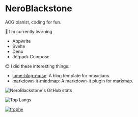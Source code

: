 # NeroBlackstone

ACG pianist, coding for fun.

🌱 I’m currently learning
- Appwrite
- Svelte
- Deno
- Jetpack Compose

😊 I did these interesting things:
- [lume-blog-muse](https://github.com/NeroBlackstone/lume-blog-muse): A blog template for musicians.
- [markdown-it-mindmap](https://github.com/NeroBlackstone/markdown-it-mindmap): A markdown-it plugin for markmap.

![NeroBlackstone's GitHub stats](https://github-readme-stats.vercel.app/api?username=NeroBlackstone&theme=dark)

![Top Langs](https://github-readme-stats.vercel.app/api/top-langs/?username=NeroBlackstone&layout=compact&langs_count=10&hide=css,html,Nunjucks,Sass,Scss,Stylus&theme=dark)

[![trophy](https://github-profile-trophy.vercel.app/?username=NeroBlackstone&row=1)](https://github.com/ryo-ma/github-profile-trophy)
